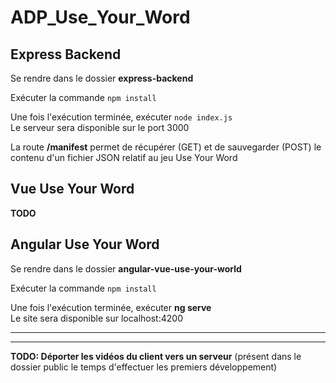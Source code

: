 # ADP_Use_Your_Word

## Express Backend
Se rendre dans le dossier **express-backend**

Exécuter la commande ```npm install```

Une fois l'exécution terminée, exécuter ```node index.js```  
Le serveur sera disponible sur le port 3000

La route **/manifest** permet de récupérer (GET) et de sauvegarder (POST) 
le contenu d'un fichier JSON relatif au jeu Use Your Word

## Vue Use Your Word
**TODO**

## Angular Use Your Word
Se rendre dans le dossier **angular-vue-use-your-world**

Exécuter la commande ```npm install```

Une fois l'exécution terminée, exécuter **ng serve**  
Le site sera disponible sur localhost:4200

----------------

----------------
**TODO: Déporter les vidéos du client vers un serveur**
(présent dans le dossier public le temps d'effectuer les premiers développement)